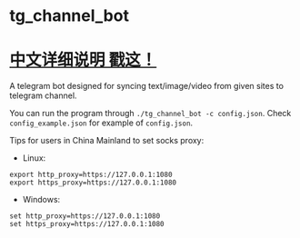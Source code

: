 # tg_channel_bot

# [中文详细说明 戳这！](https://github.com/ihciah/tg_channel_bot/wiki/Telegram-Channel-Bot-使用指南)

A telegram bot designed for syncing text/image/video from given sites to telegram channel.



You can run the program through `./tg_channel_bot -c config.json`. Check `config_example.json` for example of `config.json`.

Tips for users in China Mainland to set socks proxy:
- Linux:
```
export http_proxy=https://127.0.0.1:1080
export https_proxy=https://127.0.0.1:1080
```

- Windows:
```
set http_proxy=https://127.0.0.1:1080
set https_proxy=https://127.0.0.1:1080
```
